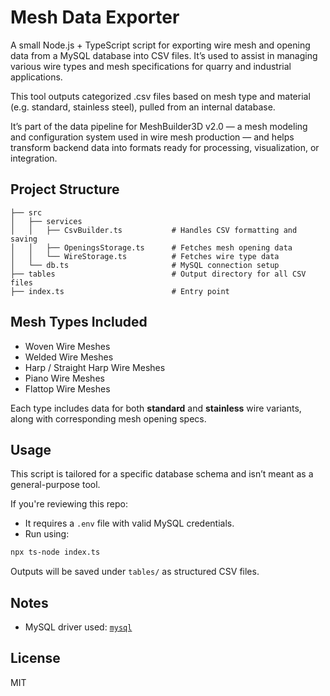 # Mesh Data Exporter

A small Node.js + TypeScript script for exporting wire mesh and opening data from a MySQL database into CSV files. It’s used to assist in managing various wire types and mesh specifications for quarry and industrial applications.

This tool outputs categorized .csv files based on mesh type and material (e.g. standard, stainless steel), pulled from an internal database.

It’s part of the data pipeline for MeshBuilder3D v2.0 — a mesh modeling and configuration system used in wire mesh production — and helps transform backend data into formats ready for processing, visualization, or integration.

## Project Structure

```
├── src
│   ├── services
│   │   ├── CsvBuilder.ts           # Handles CSV formatting and saving
│   │   ├── OpeningsStorage.ts      # Fetches mesh opening data
│   │   └── WireStorage.ts          # Fetches wire type data
│   └── db.ts                       # MySQL connection setup
├── tables                          # Output directory for all CSV files
├── index.ts                        # Entry point
```

## Mesh Types Included

- Woven Wire Meshes
- Welded Wire Meshes
- Harp / Straight Harp Wire Meshes
- Piano Wire Meshes
- Flattop Wire Meshes

Each type includes data for both **standard** and **stainless** wire variants, along with corresponding mesh opening specs.

## Usage

This script is tailored for a specific database schema and isn’t meant as a general-purpose tool.

If you're reviewing this repo:

- It requires a `.env` file with valid MySQL credentials.
- Run using:

```bash
npx ts-node index.ts
```

Outputs will be saved under `tables/` as structured CSV files.

## Notes

- MySQL driver used: [`mysql`](https://www.npmjs.com/package/mysql)

## License

MIT

